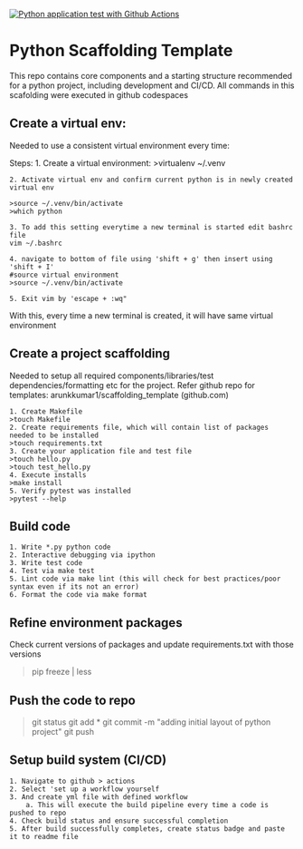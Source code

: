 [![Python application test with Github Actions](https://github.com/arunkkumar1/scaffolding_template/actions/workflows/basic-continuous-integration.yml/badge.svg)](https://github.com/arunkkumar1/scaffolding_template/actions/workflows/basic-continuous-integration.yml)



# Python Scaffolding Template

This repo contains core components and a starting structure recommended for a python project, including development and CI/CD. All commands in this scafolding were executed in github codespaces

## Create a virtual env:
Needed to use a  consistent virtual environment every time:

Steps: 
	1. Create a virtual environment:
    >virtualenv ~/.venv
	
	2. Activate virtual env and confirm current python is in newly created virtual env

    >source ~/.venv/bin/activate
	>which python
	
	3. To add this setting everytime a new terminal is started edit bashrc file
    vim ~/.bashrc

	4. navigate to bottom of file using 'shift + g' then insert using 'shift + I'
    #source virtual environment
    >source ~/.venv/bin/activate

	5. Exit vim by 'escape + :wq"

With this, every time a new terminal is created, it will have same virtual environment

## Create a project scaffolding
Needed to setup all required components/libraries/test dependencies/formatting etc for the project. Refer github repo for templates: arunkkumar1/scaffolding_template (github.com)

	1. Create Makefile
    >touch Makefile
	2. Create requirements file, which will contain list of packages needed to be installed
    >touch requirements.txt
	3. Create your application file and test file
    >touch hello.py
    >touch test_hello.py
	4. Execute installs
    >make install
	5. Verify pytest was installed
    >pytest --help
	
## Build code

	1. Write *.py python code
	2. Interactive debugging via ipython
	3. Write test code
	4. Test via make test
	5. Lint code via make lint (this will check for best practices/poor syntax even if its not an error) 
	6. Format the code via make format

## Refine environment packages

Check current versions of packages and update requirements.txt with those versions

>pip freeze | less

## Push the code to repo


>git status
>git add *
>git commit -m "adding initial layout of python project"
>git push

## Setup build system (CI/CD)

	1. Navigate to github > actions
	2. Select 'set up a workflow yourself
	3. And create yml file with defined workflow
		a. This will execute the build pipeline every time a code is pushed to repo
	4. Check build status and ensure successful completion
    5. After build successfully completes, create status badge and paste it to readme file 


